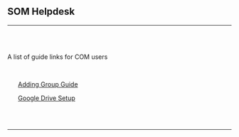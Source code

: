 <html>
<body>

<head>
    <meta charset="UTF-8">
    <title>SOM Helpdesk</title>
</head>

<h2 id='pageTop'>SOM Helpdesk</h2>
<hr/>
<br/>
<br/>

<div>
    <p>A list of guide links for COM users</p>
    <br/>
    <ul>
        <p><a href="https://cloudbudgetinc.github.io/Docs/SOM/AddingGroupGuide">Adding Group Guide</a></p>
        <p><a href="https://cloudbudgetinc.github.io/Docs/SOM/GoogleDriveSetup">Google Drive Setup</a></p>
    </ul>
</div>
<br/>

<br/>
<hr/>


<button onclick="topFunction()" id="myBtn" title="Go to top">Top</button>

<script>
    let mybutton = document.getElementById("myBtn");
    window.onscroll = function () {
        scrollFunction()
    };

    function scrollFunction() {
        mybutton.style.display = document.body.scrollTop > 20 || document.documentElement.scrollTop > 20 ? "block" : "none";
    }

    function topFunction() {
        document.body.scrollTop = 0;
        document.documentElement.scrollTop = 0;
    }
</script>

<style>
    #myBtn {
        display: none;
        position: fixed;
        bottom: 20px;
        right: 30px;
        z-index: 99;
        font-size: 18px;
        border: 1px solid #b5e853;
        outline: none;
        background-color: #171717;
        color: #b5e853;
        cursor: pointer;
        padding: 15px;
        border-radius: 4px;
    }

    #myBtn:hover {
        background-color: #181818;
    }
</style>


</body>
</html>